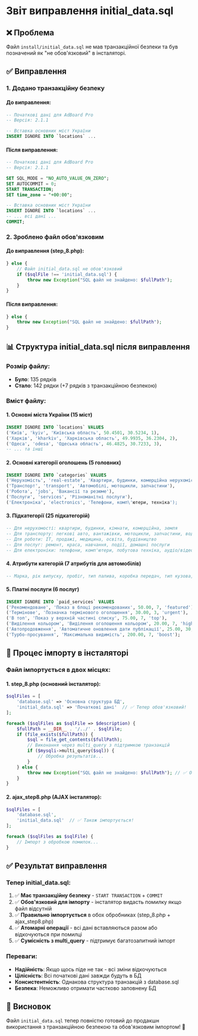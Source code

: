 # Звіт виправлення initial_data.sql

## ❌ Проблема
Файл `install/initial_data.sql` не мав транзакційної безпеки та був позначений як "не обов'язковий" в інсталяторі.

## ✅ Виправлення

### 1. Додано транзакційну безпеку

#### До виправлення:
```sql
-- Початкові дані для AdBoard Pro
-- Версія: 2.1.1

-- Вставка основних міст України
INSERT IGNORE INTO `locations` ...
```

#### Після виправлення:
```sql
-- Початкові дані для AdBoard Pro
-- Версія: 2.1.1

SET SQL_MODE = "NO_AUTO_VALUE_ON_ZERO";
SET AUTOCOMMIT = 0;
START TRANSACTION;
SET time_zone = "+00:00";

-- Вставка основних міст України
INSERT IGNORE INTO `locations` ...
-- ... всі дані ...
COMMIT;
```

### 2. Зроблено файл обов'язковим

#### До виправлення (step_8.php):
```php
} else {
    // Файл initial_data.sql не обов'язковий
    if ($sqlFile !== 'initial_data.sql') {
        throw new Exception("SQL файл не знайдено: $fullPath");
    }
}
```

#### Після виправлення:
```php
} else {
    throw new Exception("SQL файл не знайдено: $fullPath");
}
```

## 📊 Структура initial_data.sql після виправлення

### Розмір файлу:
- **Було**: 135 рядків
- **Стало**: 142 рядки (+7 рядків з транзакційною безпекою)

### Вміст файлу:

#### 1. Основні міста України (15 міст)
```sql
INSERT IGNORE INTO `locations` VALUES
('Київ', 'kyiv', 'Київська область', 50.4501, 30.5234, 1),
('Харків', 'kharkiv', 'Харківська область', 49.9935, 36.2304, 2),
('Одеса', 'odesa', 'Одеська область', 46.4825, 30.7233, 3),
-- ... та інші
```

#### 2. Основні категорії оголошень (5 головних)
```sql
INSERT IGNORE INTO `categories` VALUES
('Нерухомість', 'real-estate', 'Квартири, будинки, комерційна нерухомість'),
('Транспорт', 'transport', 'Автомобілі, мотоцикли, запчастини'),
('Робота', 'jobs', 'Вакансії та резюме'),
('Послуги', 'services', 'Різноманітні послуги'),
('Електроніка', 'electronics', 'Телефони, комп\'ютери, техніка');
```

#### 3. Підкатегорії (25 підкатегорій)
```sql
-- Для нерухомості: квартири, будинки, кімнати, комерційна, земля
-- Для транспорту: легкові авто, вантажівки, мотоцикли, запчастини, водний транспорт
-- Для роботи: IT, продажі, медицина, освіта, будівництво
-- Для послуг: ремонт, краса, навчання, події, домашні послуги
-- Для електроніки: телефони, комп'ютери, побутова техніка, аудіо/відео, ігрові консолі
```

#### 4. Атрибути категорій (7 атрибутів для автомобілів)
```sql
-- Марка, рік випуску, пробіг, тип палива, коробка передач, тип кузова, об'єм двигуна
```

#### 5. Платні послуги (6 послуг)
```sql
INSERT IGNORE INTO `paid_services` VALUES
('Рекомендоване', 'Показ в блоці рекомендованих', 50.00, 7, 'featured'),
('Термінове', 'Позначка термінового оголошення', 30.00, 3, 'urgent'),
('В топ', 'Показ у верхній частині списку', 75.00, 7, 'top'),
('Виділення кольором', 'Виділення оголошення кольором', 20.00, 7, 'highlight'),
('Автопродовження', 'Автоматичне оновлення дати публікації', 25.00, 30, 'republish'),
('Турбо-просування', 'Максимальна видимість', 200.00, 7, 'boost');
```

## 🔧 Процес імпорту в інсталяторі

### Файл імпортується в двох місцях:

#### 1. step_8.php (основний інсталятор):
```php
$sqlFiles = [
    'database.sql' => 'Основна структура БД',
    'initial_data.sql' => 'Початкові дані'  // ✅ Тепер обов'язковий!
];

foreach ($sqlFiles as $sqlFile => $description) {
    $fullPath = __DIR__ . '/../' . $sqlFile;
    if (file_exists($fullPath)) {
        $sql = file_get_contents($fullPath);
        // Виконання через multi_query з підтримкою транзакцій
        if ($mysqli->multi_query($sql)) {
            // Обробка результатів...
        }
    } else {
        throw new Exception("SQL файл не знайдено: $fullPath"); // ✅ Обов'язковий!
    }
}
```

#### 2. ajax_step8.php (AJAX інсталятор):
```php
$sqlFiles = [
    'database.sql',
    'initial_data.sql'  // ✅ Також імпортується!
];

foreach ($sqlFiles as $sqlFile) {
    // Імпорт з обробкою помилок...
}
```

## ✅ Результат виправлення

### Тепер initial_data.sql:
1. ✅ **Має транзакційну безпеку** - `START TRANSACTION` + `COMMIT`
2. ✅ **Обов'язковий для імпорту** - інсталятор видасть помилку якщо файл відсутній
3. ✅ **Правильно імпортується** в обох обробниках (step_8.php + ajax_step8.php)
4. ✅ **Атомарні операції** - всі дані вставляються разом або відкочуються при помилці
5. ✅ **Сумісність з multi_query** - підтримує багатозапитний імпорт

### Переваги:
- **Надійність**: Якщо щось піде не так - всі зміни відкочуються
- **Цілісність**: Всі початкові дані завжди будуть в БД
- **Консистентність**: Однакова структура транзакцій з database.sql
- **Безпека**: Неможливо отримати частково заповнену БД

## 🎯 Висновок

Файл `initial_data.sql` тепер повністю готовий до продакшн використання з транзакційною безпекою та обов'язковим імпортом! 🚀